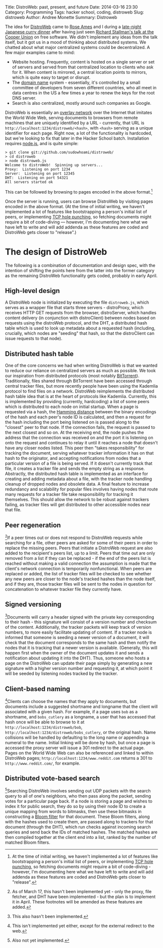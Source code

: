 Title: DistroWeb: past, present, and future
Date: 2014-03-16 23:30
Category: Programming
Tags: hacker school, coding, distroweb
Slug: distroweb
Author: Andree Monette
Summary: Distroweb

The idea for [DistroWeb](https://github.com/sudowhoami/distroweb/) came to [Rose Ames](https://github.com/sudowhoami/) and I during a [late-night Japanese curry dinner](http://www.gogocurryusa-ny.com/) after having just seen [Richard Stallman's talk at the Cooper Union](http://www.meetup.com/ny-tech/events/164513032/) on free software. We didn't implement any ideas from the talk itself, but it got us in a mood of thinking about distributed systems. We chatted about what major centralized systems could be decentralized. A few major examples came to mind:

* Website hosting. Frequently, content is hosted on a single server or set of servers and served from that centralized location to clients who ask for it. When content is mirrored, a central location points to mirrors, which is quite easy to target or disrupt.
* The [domain name](http://en.wikipedia.org/wiki/Domain_Name_System) system - essentially, it's controlled by a small committee of developers from seven different countries, who all meet in data centres in the US a few times a year to renew the keys for the root DNS server.
* Search is also centralized, mostly around such companies as Google.

DistroWeb is essentially an [overlay network](http://en.wikipedia.org/wiki/Overlay_network) over the Internet that imitates the World Wide Web, serving documents to browsers from remote machines that are uniquely identified by a URL - currently, that URL is `http://localhost:1234/distroweb/<hash>`, with `<hash>` serving as a unique identifier for each page. Right now, a lot of the functionality is hardcoded, but we're looking to fix that later in the Hacker School batch. Installation requires [node.js](http://nodejs.org/), and is quite simple:

    > git clone git://github.com/sudowhoami/distroweb/
    > cd distroweb
    > node distroweb.js
    Welcome to distroWeb!  Spinning up servers...
    Proxy:  Listening on port 1234
    Server:  Listening on port 12345
    DHT:  Listening on port 54321
    All servers started ok

This can be followed by browsing to pages encoded in the above format.[^2] 

Once the server is running, users can browse DistroWeb by visiting pages encoded in the above format. (At the time of initial writing, we haven't implemented a lot of features like bootstrapping a person's initial list of peers, or implementing [TCP hole punching](http://en.wikipedia.org/wiki/TCP_hole_punching), so fetching documents might require a bit of code-diving — however, I'm documenting here what we have left to write and will add addenda as these features are coded and DistroWeb gets closer to "release".)

# The design of DistroWeb

The following is a combination of documentation and design spec, with the intention of shifting the points here from the latter into the former category as the remaining DistroWeb functionality gets coded, probably in early April.

## High-level design

A DistroWeb node is initialized by executing the file `distroweb.js`, which serves as a wrapper file that starts three servers - distroProxy, which receives HTTP GET requests from the browser, distroServer, which handles content delivery (in conjunction with distroClient) between nodes based on requests using the distroWeb protocol, and the DHT, a distributed hash table which is used to look up metadata about a requested hash (including, crucially, which nodes are "seeding" that hash, so that the distroClient can issue requests to that node).

## Distributed hash table

One of the core concerns we had when writing DistroWeb is that we wanted to reduce our reliance on centralized servers as much as possible. We took our inspiration from distributed protocols (most notably [BitTorrent](http://en.wikipedia.org/wiki/BitTorrent)). Traditionally, files shared through BitTorrent have been accessed through central tracker files, but more recently people have been using the Kademlia protocol to find files on a network. DistroWeb reimplements the distributed hash table idea that is at the heart of protocols like Kademlia. Currently, this is implemented by providing (currently, hardcoding) a list of some peers which is distributed to each node on initial startup. When a page is requested via a hash, the [Hamming distance](http://en.wikipedia.org/wiki/Hamming_distance) between the binary encodings of the hash and each peer's node ID is calculated, and then a request for the hash including the port being listened on is passed along to the "closest" peer to that node. If the connection fails, the request is passed to the next closest and so on. At the receiving end, the node pushes the address that the connection was received on and the port it is listening on onto the request and continues to relay it until it reaches a node that doesn't have any closer nodes listed. This peer then "takes responsibility" for tracking the document, serving whatever tracker information it has on that hash to the originator, and accepting notifications from nodes that a particular version of a file is being served. If it doesn't currently track that file, it creates a tracker file and sends the empty string as a response. Abstractly, the distributed hash table is implemented as an interface for creating and adding metadata about a file, with the tracker node handling cleanup of dropped nodes and obsolete data. A final feature to increase redundancy and scalability for popular files involves having nodes that route many requests for a tracker file take responsibility for tracking it themselves. This should allow the network to be robust against trackers failing, as tracker files will get distributed to other accessible nodes near that file. 

## Peer regeneration

[^3]If a peer times out or does not respond to DistroWeb requests while searching for a file, other peers are asked for some of their peers in order to replace the missing peers. Peers that initiate a DistroWeb request are also added to the recipient's peers list, up to a limit. Peers that time out are only removed from a list if they can be replaced - if the end of the peers list is reached without making a valid connection the assumption is made that the client's network connection is temporarily nonfunctional. When peers are replaced or added, the list of tracker files will be checked to see whether any new peers are closer to the node's tracked hashes than the node itself, and if they are, those tracker files will be sent to the nodes in question for concatenation to whatever tracker file they currently have. 

## Signed versioning

[^4]Documents will carry a header signed with the private key corresponding to their hash - this signature will consist of a version number and checksum of the content. Additionally, the tracker packets will keep track of version numbers, to more easily facilitate updating of content. If a tracker node is informed that someone is seeding a newer version of a document, it will check that the document corresponds to the same hash and then notify the nodes that it is tracking that a newer version is available. (Generally, this will happen first when the owner of the document updates it and sends a notification about updating it into the DHT). Thus, someone who hosts a page on the DistroWeb can update their page simply by generating a new signature with a higher version number and requesting it, at which point it will be seeded by listening nodes tracked by the tracker.

## Client-based naming

[^5]Clients can choose the names that they apply to documents, but documents include a suggested shortname and longname that the client will associated with a given hash. For example, if a page uses `bob` as a shortname, and `bobs_cutlery` as a longname, a user that has accessed that hash once will be able to browse to it at `http://localhost:1234/distroweb/bob`, `http://localhost:1234/distroweb/bobs_cutlery`, or the original hash. Name collisions will be handled by defaulting to the long name or appending a numeral to the name. Initial linking will be done by hash, but once a page is accessed the proxy server will issue a 301 redirect to the actual page. Pages on the World Wide Web can also be referenced and linked to within DistroWeb pages; `http://localhost:1234/www.reddit.com` returns a 301 to `http://www.reddit.com/`, for example.

## Distributed vote-based search

[^6]Searching DistroWeb involves sending out UDP packets with the search query to all of one's neighbors, who then pass along the packet, sending votes for a particular page back. If a node is storing a page and wishes to index it for public search, they do so by using their node ID to create a unique mapping from words to bitmasks, then use these bitmasks in constructing a [Bloom filter](http://en.wikipedia.org/wiki/Bloom_filter) for that document. These Bloom filters, along with the hashes used to create them, are passed along to trackers for that document (through the DHT), which run checks against incoming search queries and send back the IDs of matched hashes. The matched hashes are then compiled together at the client end into a list, ranked by the number of matched Bloom filters. 

[^1]: We may end up having the installation attempt to alias distroweb to localhost, to produce http://distroweb/ urls.

[^2]: At the time of initial writing, we haven't implemented a lot of features like bootstrapping a person's initial list of peers, or implementing [TCP hole punching](http://en.wikipedia.org/wiki/TCP_hole_punching), so fetching documents might require a bit of code-diving - however, I'm documenting here what we have left to write and will add addenda as these features are coded and DistroWeb gets closer to "release".

[^3]: As of March 17, this hasn't been implemented yet - only the proxy, file fetcher, and DHT have been implemented - but the plan is to implement it in April. These footnotes will be amended as these features are added.

[^4]: This also hasn't been implemented.

[^5]: This isn't implemented yet either, except for the external redirect to the web.

[^6]: Also not yet implemented.
